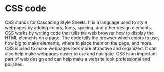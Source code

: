 # CSS code

CSS stands for Cascading Style Sheets. It is a language used to style webpages by adding colors, fonts, spacing, and other design elements. CSS works by writing code that tells the web browser how to display the HTML elements on a page. The code tells the browser which colors to use, how big to make elements, where to place them on the page, and more. CSS is used to make webpages look more attractive and organized. It can also help make webpages easier to use and navigate. CSS is an important part of web design and can help make a website look professional and polished.
